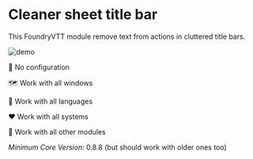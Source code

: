 # Cleaner sheet title bar

This FoundryVTT module remove text from actions in cluttered title bars.

![demo](https://user-images.githubusercontent.com/1334405/127816514-033c9a52-b848-4c7a-b9b9-ca4f65ceaef8.gif)

🚀 No configuration

🗺️ Work with all windows

💬 Work with all languages

❤️ Work with all systems

🤝 Work with all other modules


_Minimum Core Version:_ 0.8.8 (but should work with older ones too)
